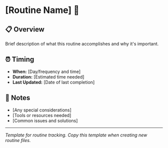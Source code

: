 # [Routine Name] 🔄

## 📋 Overview
Brief description of what this routine accomplishes and why it's important.

## ⏰ Timing
- **When:** [Day/frequency and time]
- **Duration:** [Estimated time needed]
- **Last Updated:** [Date of last completion]

## 📝 Notes
- [Any special considerations]
- [Tools or resources needed]
- [Common issues and solutions]

---
*Template for routine tracking. Copy this template when creating new routine files.* 